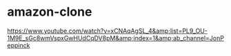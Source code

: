 # amazon-clone
https://www.youtube.com/watch?v=xCNAqAgSL_4&amp;list=PL9_OU-1M9E_sGc8wmVspxGwHUdCqDV8pM&amp;index=1&amp;ab_channel=JonPeppinck
